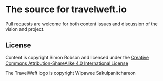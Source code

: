 # The source for travelweft.io

Pull requests are welcome for both content issues and discussion of the vision and project.

## License

Content is copyright Simon Robson and licensed under the [Creative Commons Attribution-ShareAlike 4.0 International License](http://creativecommons.org/licenses/by-sa/4.0/)

The TravelWeft logo is copyright Wipawee Sakulpanitchareon 
